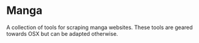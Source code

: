 # Manga

A collection of tools for scraping manga websites.
These tools are geared towards OSX but can be adapted otherwise.
